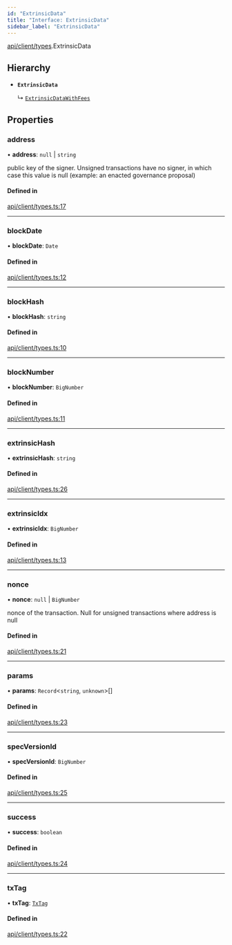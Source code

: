 ```yaml
---
id: "ExtrinsicData"
title: "Interface: ExtrinsicData"
sidebar_label: "ExtrinsicData"
---
```


[api/client/types](../../../../../modules/API/Client/Types/Types.md).ExtrinsicData

## Hierarchy

- **`ExtrinsicData`**

  ↳ [`ExtrinsicDataWithFees`](../ExtrinsicDataWithFees/ExtrinsicDataWithFees.md)

## Properties

### address

• **address**: ``null`` \| `string`

public key of the signer. Unsigned transactions have no signer, in which case this value is null (example: an enacted governance proposal)

#### Defined in

[api/client/types.ts:17](https://github.com/PolymeshAssociation/polymesh-sdk/blob/995f17653/src/api/client/types.ts#L17)

___

### blockDate

• **blockDate**: `Date`

#### Defined in

[api/client/types.ts:12](https://github.com/PolymeshAssociation/polymesh-sdk/blob/995f17653/src/api/client/types.ts#L12)

___

### blockHash

• **blockHash**: `string`

#### Defined in

[api/client/types.ts:10](https://github.com/PolymeshAssociation/polymesh-sdk/blob/995f17653/src/api/client/types.ts#L10)

___

### blockNumber

• **blockNumber**: `BigNumber`

#### Defined in

[api/client/types.ts:11](https://github.com/PolymeshAssociation/polymesh-sdk/blob/995f17653/src/api/client/types.ts#L11)

___

### extrinsicHash

• **extrinsicHash**: `string`

#### Defined in

[api/client/types.ts:26](https://github.com/PolymeshAssociation/polymesh-sdk/blob/995f17653/src/api/client/types.ts#L26)

___

### extrinsicIdx

• **extrinsicIdx**: `BigNumber`

#### Defined in

[api/client/types.ts:13](https://github.com/PolymeshAssociation/polymesh-sdk/blob/995f17653/src/api/client/types.ts#L13)

___

### nonce

• **nonce**: ``null`` \| `BigNumber`

nonce of the transaction. Null for unsigned transactions where address is null

#### Defined in

[api/client/types.ts:21](https://github.com/PolymeshAssociation/polymesh-sdk/blob/995f17653/src/api/client/types.ts#L21)

___

### params

• **params**: `Record`\<`string`, `unknown`\>[]

#### Defined in

[api/client/types.ts:23](https://github.com/PolymeshAssociation/polymesh-sdk/blob/995f17653/src/api/client/types.ts#L23)

___

### specVersionId

• **specVersionId**: `BigNumber`

#### Defined in

[api/client/types.ts:25](https://github.com/PolymeshAssociation/polymesh-sdk/blob/995f17653/src/api/client/types.ts#L25)

___

### success

• **success**: `boolean`

#### Defined in

[api/client/types.ts:24](https://github.com/PolymeshAssociation/polymesh-sdk/blob/995f17653/src/api/client/types.ts#L24)

___

### txTag

• **txTag**: [`TxTag`](../../../../../modules/Generated/Types/Types.md#txtag)

#### Defined in

[api/client/types.ts:22](https://github.com/PolymeshAssociation/polymesh-sdk/blob/995f17653/src/api/client/types.ts#L22)
